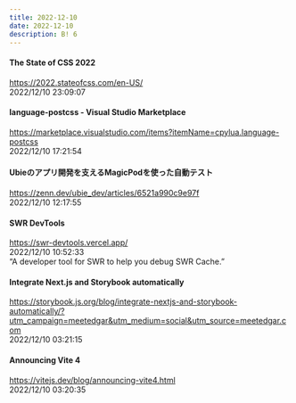 ```yaml
---
title: 2022-12-10
date: 2022-12-10
description: B! 6
---
```


#### The State of CSS 2022
https://2022.stateofcss.com/en-US/<br>
2022/12/10 23:09:07<br>


#### language-postcss - Visual Studio Marketplace
https://marketplace.visualstudio.com/items?itemName=cpylua.language-postcss<br>
2022/12/10 17:21:54<br>


#### Ubieのアプリ開発を支えるMagicPodを使った自動テスト
https://zenn.dev/ubie_dev/articles/6521a990c9e97f<br>
2022/12/10 12:17:55<br>


#### SWR DevTools
https://swr-devtools.vercel.app/<br>
2022/12/10 10:52:33<br>
“A developer tool for SWR to help you debug SWR Cache.”


#### Integrate Next.js and Storybook automatically
https://storybook.js.org/blog/integrate-nextjs-and-storybook-automatically/?utm_campaign=meetedgar&utm_medium=social&utm_source=meetedgar.com<br>
2022/12/10 03:21:15<br>


#### Announcing Vite 4
https://vitejs.dev/blog/announcing-vite4.html<br>
2022/12/10 03:20:35<br>


